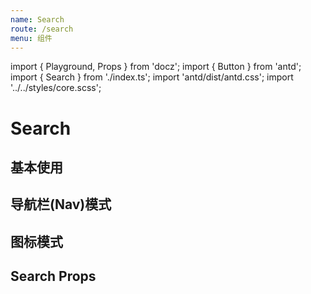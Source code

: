 ```yaml
---
name: Search
route: /search
menu: 组件
---
```


import { Playground, Props } from 'docz';
import { Button } from 'antd';
import { Search } from './index.ts';
import 'antd/dist/antd.css';
import '../../styles/core.scss';

# Search

## 基本使用
<Playground>
  <Search placeholder="请输入关键词"></Search>
</Playground>


## 导航栏(Nav)模式
<Playground>
  <Search type="nav-search" placeholder="请输入关键词"></Search>
</Playground>


## 图标模式
<Playground>
  <Search.IconSearch placeholder="请输入关键词"></Search.IconSearch>
</Playground>


## Search Props
<Props of={Search} />
